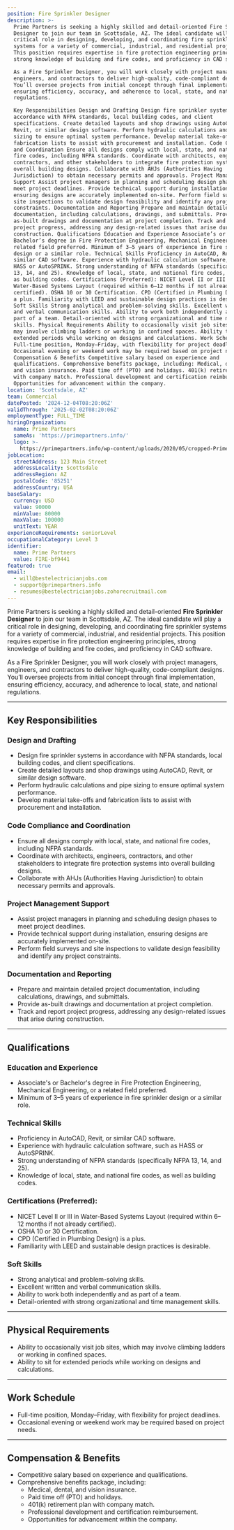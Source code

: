```yaml
---
position: Fire Sprinkler Designer
description: >-
  Prime Partners is seeking a highly skilled and detail-oriented Fire Sprinkler
  Designer to join our team in Scottsdale, AZ. The ideal candidate will play a
  critical role in designing, developing, and coordinating fire sprinkler
  systems for a variety of commercial, industrial, and residential projects.
  This position requires expertise in fire protection engineering principles,
  strong knowledge of building and fire codes, and proficiency in CAD software.

  As a Fire Sprinkler Designer, you will work closely with project managers,
  engineers, and contractors to deliver high-quality, code-compliant designs.
  You’ll oversee projects from initial concept through final implementation,
  ensuring efficiency, accuracy, and adherence to local, state, and national
  regulations.

  Key Responsibilities Design and Drafting Design fire sprinkler systems in
  accordance with NFPA standards, local building codes, and client
  specifications. Create detailed layouts and shop drawings using AutoCAD,
  Revit, or similar design software. Perform hydraulic calculations and pipe
  sizing to ensure optimal system performance. Develop material take-offs and
  fabrication lists to assist with procurement and installation. Code Compliance
  and Coordination Ensure all designs comply with local, state, and national
  fire codes, including NFPA standards. Coordinate with architects, engineers,
  contractors, and other stakeholders to integrate fire protection systems into
  overall building designs. Collaborate with AHJs (Authorities Having
  Jurisdiction) to obtain necessary permits and approvals. Project Management
  Support Assist project managers in planning and scheduling design phases to
  meet project deadlines. Provide technical support during installation,
  ensuring designs are accurately implemented on-site. Perform field surveys and
  site inspections to validate design feasibility and identify any project
  constraints. Documentation and Reporting Prepare and maintain detailed project
  documentation, including calculations, drawings, and submittals. Provide
  as-built drawings and documentation at project completion. Track and report
  project progress, addressing any design-related issues that arise during
  construction. Qualifications Education and Experience Associate’s or
  Bachelor’s degree in Fire Protection Engineering, Mechanical Engineering, or a
  related field preferred. Minimum of 3–5 years of experience in fire sprinkler
  design or a similar role. Technical Skills Proficiency in AutoCAD, Revit, or
  similar CAD software. Experience with hydraulic calculation software, such as
  HASS or AutoSPRINK. Strong understanding of NFPA standards (specifically NFPA
  13, 14, and 25). Knowledge of local, state, and national fire codes, as well
  as building codes. Certifications (Preferred): NICET Level II or III in
  Water-Based Systems Layout (required within 6–12 months if not already
  certified). OSHA 10 or 30 Certification. CPD (Certified in Plumbing Design) is
  a plus. Familiarity with LEED and sustainable design practices is desirable.
  Soft Skills Strong analytical and problem-solving skills. Excellent written
  and verbal communication skills. Ability to work both independently and as
  part of a team. Detail-oriented with strong organizational and time management
  skills. Physical Requirements Ability to occasionally visit job sites, which
  may involve climbing ladders or working in confined spaces. Ability to sit for
  extended periods while working on designs and calculations. Work Schedule
  Full-time position, Monday–Friday, with flexibility for project deadlines.
  Occasional evening or weekend work may be required based on project needs.
  Compensation & Benefits Competitive salary based on experience and
  qualifications. Comprehensive benefits package, including: Medical, dental,
  and vision insurance. Paid time off (PTO) and holidays. 401(k) retirement plan
  with company match. Professional development and certification reimbursement.
  Opportunities for advancement within the company.
location: 'Scottsdale, AZ'
team: Commercial
datePosted: '2024-12-04T08:20:06Z'
validThrough: '2025-02-02T08:20:06Z'
employmentType: FULL_TIME
hiringOrganization:
  name: Prime Partners
  sameAs: 'https://primepartners.info/'
  logo: >-
    https://primepartners.info/wp-content/uploads/2020/05/cropped-Prime-Partners-Logo-NO-BG-1-1.png
jobLocation:
  streetAddress: 123 Main Street
  addressLocality: Scottsdale
  addressRegion: AZ
  postalCode: '85251'
  addressCountry: USA
baseSalary:
  currency: USD
  value: 90000
  minValue: 80000
  maxValue: 100000
  unitText: YEAR
experienceRequirements: seniorLevel
occupationalCategory: Level 3
identifier:
  name: Prime Partners
  value: FIRE-bf9441
featured: true
email:
  - will@bestelectricianjobs.com
  - support@primepartners.info
  - resumes@bestelectricianjobs.zohorecruitmail.com
---
```


Prime Partners is seeking a highly skilled and detail-oriented **Fire Sprinkler Designer** to join our team in Scottsdale, AZ. The ideal candidate will play a critical role in designing, developing, and coordinating fire sprinkler systems for a variety of commercial, industrial, and residential projects. This position requires expertise in fire protection engineering principles, strong knowledge of building and fire codes, and proficiency in CAD software.  

As a Fire Sprinkler Designer, you will work closely with project managers, engineers, and contractors to deliver high-quality, code-compliant designs. You’ll oversee projects from initial concept through final implementation, ensuring efficiency, accuracy, and adherence to local, state, and national regulations.

---

## Key Responsibilities  

### **Design and Drafting**  
- Design fire sprinkler systems in accordance with NFPA standards, local building codes, and client specifications.  
- Create detailed layouts and shop drawings using AutoCAD, Revit, or similar design software.  
- Perform hydraulic calculations and pipe sizing to ensure optimal system performance.  
- Develop material take-offs and fabrication lists to assist with procurement and installation.  

### **Code Compliance and Coordination**  
- Ensure all designs comply with local, state, and national fire codes, including NFPA standards.  
- Coordinate with architects, engineers, contractors, and other stakeholders to integrate fire protection systems into overall building designs.  
- Collaborate with AHJs (Authorities Having Jurisdiction) to obtain necessary permits and approvals.  

### **Project Management Support**  
- Assist project managers in planning and scheduling design phases to meet project deadlines.  
- Provide technical support during installation, ensuring designs are accurately implemented on-site.  
- Perform field surveys and site inspections to validate design feasibility and identify any project constraints.  

### **Documentation and Reporting**  
- Prepare and maintain detailed project documentation, including calculations, drawings, and submittals.  
- Provide as-built drawings and documentation at project completion.  
- Track and report project progress, addressing any design-related issues that arise during construction.  

---

## Qualifications  

### **Education and Experience**  
- Associate's or Bachelor's degree in Fire Protection Engineering, Mechanical Engineering, or a related field preferred.  
- Minimum of 3–5 years of experience in fire sprinkler design or a similar role.  

### **Technical Skills**  
- Proficiency in AutoCAD, Revit, or similar CAD software.  
- Experience with hydraulic calculation software, such as HASS or AutoSPRINK.  
- Strong understanding of NFPA standards (specifically NFPA 13, 14, and 25).  
- Knowledge of local, state, and national fire codes, as well as building codes.  

### **Certifications (Preferred):**  
- NICET Level II or III in Water-Based Systems Layout (required within 6–12 months if not already certified).  
- OSHA 10 or 30 Certification.  
- CPD (Certified in Plumbing Design) is a plus.  
- Familiarity with LEED and sustainable design practices is desirable.  

### **Soft Skills**  
- Strong analytical and problem-solving skills.  
- Excellent written and verbal communication skills.  
- Ability to work both independently and as part of a team.  
- Detail-oriented with strong organizational and time management skills.  

---

## Physical Requirements  
- Ability to occasionally visit job sites, which may involve climbing ladders or working in confined spaces.  
- Ability to sit for extended periods while working on designs and calculations.  

---

## Work Schedule  
- Full-time position, Monday–Friday, with flexibility for project deadlines.  
- Occasional evening or weekend work may be required based on project needs.  

---

## Compensation & Benefits  
- Competitive salary based on experience and qualifications.  
- Comprehensive benefits package, including:  
  - Medical, dental, and vision insurance.  
  - Paid time off (PTO) and holidays.  
  - 401(k) retirement plan with company match.  
  - Professional development and certification reimbursement.  
  - Opportunities for advancement within the company.  





